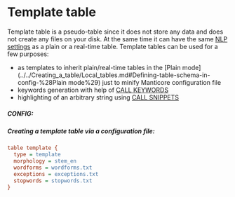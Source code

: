 # Template table

<!-- example template -->
 Template table is a pseudo-table since it does not store any data and does not create any files on your disk. At the same time it can have the same [NLP settings](../../Creating_a_table/Local_tables/Plain_and_real-time_table_settings.md#Natural-language-processing-specific-settings) as a plain or a real-time table. Template tables can be used for a few purposes:

* as templates to inherit plain/real-time tables in the [Plain mode](../../Creating_a_table/Local_tables.md#Defining-table-schema-in-config-%28Plain mode%29) just to minify Manticore configuration file
* keywords generation with help of [CALL KEYWORDS](../../Searching/Autocomplete.md#CALL-KEYWORDS)
* highlighting of an arbitrary string using [CALL SNIPPETS](../../Searching/Highlighting.md#CALL-SNIPPETS)


<!-- intro -->
##### CONFIG:

<!-- request CONFIG -->
##### Creating a template table via a configuration file:

```ini
table template {
  type = template
  morphology = stem_en
  wordforms = wordforms.txt
  exceptions = exceptions.txt
  stopwords = stopwords.txt
}
```
<!-- end -->
